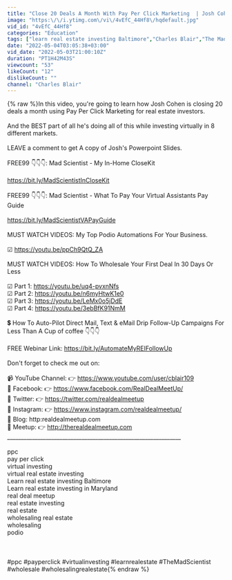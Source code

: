 ```yaml
---
title: "Close 20 Deals A Month With Pay Per Click Marketing  | Josh Cohen"
image: "https:\/\/i.ytimg.com\/vi\/4vEfC_44Hf8\/hqdefault.jpg"
vid_id: "4vEfC_44Hf8"
categories: "Education"
tags: ["learn real estate investing Baltimore","Charles Blair","The Mad Scientist"]
date: "2022-05-04T03:05:38+03:00"
vid_date: "2022-05-03T21:00:10Z"
duration: "PT1H42M43S"
viewcount: "53"
likeCount: "12"
dislikeCount: ""
channel: "Charles Blair"
---
```

{% raw %}In this video, you're going to learn how Josh Cohen is closing 20 deals a month using Pay Per Click Marketing for real estate investors.<br /><br />And the BEST part of all he's doing all of this while investing virtually in 8 different markets.<br /><br />LEAVE a comment to get A copy of Josh's Powerpoint Slides.<br /><br />FREE99 👇👇👇: Mad Scientist - My In-Home CloseKit<br /><br /><a rel="nofollow" target="blank" href="https://bit.ly/MadScientistInCloseKit">https://bit.ly/MadScientistInCloseKit</a><br /><br />FREE99 👇👇👇: Mad Scientist - What To Pay Your Virtual Assistants Pay Guide<br /><br /><a rel="nofollow" target="blank" href="https://bit.ly/MadScientistVAPayGuide">https://bit.ly/MadScientistVAPayGuide</a><br /><br />MUST WATCH VIDEOS: My Top Podio Automations For Your Business.<br /><br />☑ <a rel="nofollow" target="blank" href="https://youtu.be/ppCh9QtQ_ZA">https://youtu.be/ppCh9QtQ_ZA</a><br /><br />MUST WATCH VIDEOS: How To Wholesale Your First Deal In 30 Days Or Less<br /><br />☑ Part 1: <a rel="nofollow" target="blank" href="https://youtu.be/uq4-pvxnNfs">https://youtu.be/uq4-pvxnNfs</a>  <br />☑ Part 2: <a rel="nofollow" target="blank" href="https://youtu.be/n6myHtwK1e0">https://youtu.be/n6myHtwK1e0</a><br />☑ Part 3: <a rel="nofollow" target="blank" href="https://youtu.be/LeMx0o5jDdE">https://youtu.be/LeMx0o5jDdE</a><br />☑ Part 4: <a rel="nofollow" target="blank" href="https://youtu.be/3ebBfK91NmM">https://youtu.be/3ebBfK91NmM</a><br /><br />💲 How To Auto-Pilot Direct Mail, Text &amp; eMail Drip Follow-Up Campaigns For Less Than A Cup of coffee  👇👇👇<br /><br />FREE Webinar Link:  <a rel="nofollow" target="blank" href="https://bit.ly/AutomateMyREIFollowUp">https://bit.ly/AutomateMyREIFollowUp</a><br /><br />Don't forget to check me out on:<br /><br />📹 YouTube Channel: 👉 <a rel="nofollow" target="blank" href="https://www.youtube.com/user/cblair109">https://www.youtube.com/user/cblair109</a><br />🤼 Facebook: 👉 <a rel="nofollow" target="blank" href="https://www.facebook.com/RealDealMeetUp/">https://www.facebook.com/RealDealMeetUp/</a><br />🦜 Twitter: 👉 <a rel="nofollow" target="blank" href="https://twitter.com/realdealmeetup">https://twitter.com/realdealmeetup</a><br />📶 Instagram: 👉  <a rel="nofollow" target="blank" href="https://www.instagram.com/realdealmeetup/">https://www.instagram.com/realdealmeetup/</a><br />📄 Blog: http:realdealmeetup.com <br />👬 Meetup: 👉 <a rel="nofollow" target="blank" href="http://therealdealmeetup.com">http://therealdealmeetup.com</a><br />_______________________________________________________________<br /><br />ppc<br />pay per click<br />virtual investing<br />virtual real estate investing<br />Learn real estate investing Baltimore<br />Learn real estate investing in Maryland<br />real deal meetup<br />real estate investing<br />real estate<br />wholesaling real estate<br />wholesaling<br />podio<br /><br /><br /><br />#ppc #payperclick #virtualinvesting #learnrealestate #TheMadScientist #wholesale #wholesalingrealestate{% endraw %}
